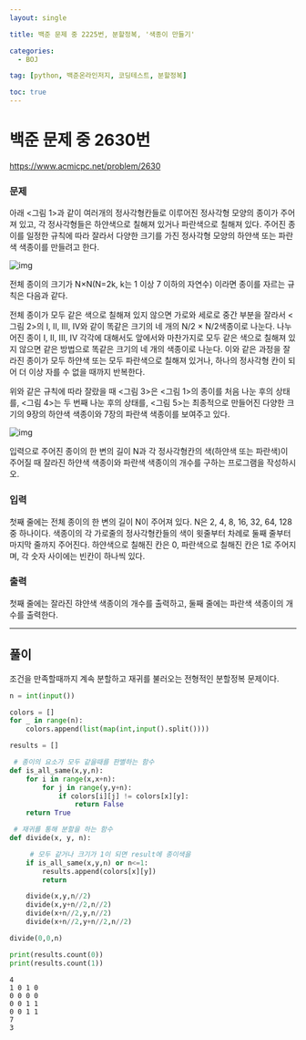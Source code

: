 ```yaml
---
layout: single

title: 백준 문제 중 2225번, 분할정복, '색종이 만들기'

categories:
  - BOJ

tag: [python, 백준온라인저지, 코딩테스트, 분할정복]

toc: true
---
```

# 백준 문제 중 2630번
https://www.acmicpc.net/problem/2630

### 문제

아래 <그림 1>과 같이 여러개의 정사각형칸들로 이루어진 정사각형 모양의 종이가 주어져 있고, 각 정사각형들은 하얀색으로 칠해져 있거나 파란색으로 칠해져 있다. 주어진 종이를 일정한 규칙에 따라 잘라서 다양한 크기를 가진 정사각형 모양의 하얀색 또는 파란색 색종이를 만들려고 한다.

![img](https://onlinejudgeimages.s3-ap-northeast-1.amazonaws.com/upload/images/bwxBxc7ghGOedQfiT3p94KYj1y9aLR.png)

전체 종이의 크기가 N×N(N=2k, k는 1 이상 7 이하의 자연수) 이라면 종이를 자르는 규칙은 다음과 같다.

전체 종이가 모두 같은 색으로 칠해져 있지 않으면 가로와 세로로 중간 부분을 잘라서 <그림 2>의 I, II, III, IV와 같이 똑같은 크기의 네 개의 N/2 × N/2색종이로 나눈다. 나누어진 종이 I, II, III, IV 각각에 대해서도 앞에서와 마찬가지로 모두 같은 색으로 칠해져 있지 않으면 같은 방법으로 똑같은 크기의 네 개의 색종이로 나눈다. 이와 같은 과정을 잘라진 종이가 모두 하얀색 또는 모두 파란색으로 칠해져 있거나, 하나의 정사각형 칸이 되어 더 이상 자를 수 없을 때까지 반복한다.

위와 같은 규칙에 따라 잘랐을 때 <그림 3>은 <그림 1>의 종이를 처음 나눈 후의 상태를, <그림 4>는 두 번째 나눈 후의 상태를, <그림 5>는 최종적으로 만들어진 다양한 크기의 9장의 하얀색 색종이와 7장의 파란색 색종이를 보여주고 있다.

![img](https://onlinejudgeimages.s3-ap-northeast-1.amazonaws.com/upload/images/VHJpKWQDv.png)

입력으로 주어진 종이의 한 변의 길이 N과 각 정사각형칸의 색(하얀색 또는 파란색)이 주어질 때 잘라진 하얀색 색종이와 파란색 색종이의 개수를 구하는 프로그램을 작성하시오.

### 입력

첫째 줄에는 전체 종이의 한 변의 길이 N이 주어져 있다. N은 2, 4, 8, 16, 32, 64, 128 중 하나이다. 색종이의 각 가로줄의 정사각형칸들의 색이 윗줄부터 차례로 둘째 줄부터 마지막 줄까지 주어진다. 하얀색으로 칠해진 칸은 0, 파란색으로 칠해진 칸은 1로 주어지며, 각 숫자 사이에는 빈칸이 하나씩 있다.

### 출력

첫째 줄에는 잘라진 햐얀색 색종이의 개수를 출력하고, 둘째 줄에는 파란색 색종이의 개수를 출력한다.

---

## 풀이

조건을 만족할때까지 계속 분할하고 재귀를 불러오는 전형적인 분할정복 문제이다.


```python
n = int(input())

colors = []
for _ in range(n):
    colors.append(list(map(int,input().split())))

results = []

 # 종이의 요소가 모두 같을때를 판별하는 함수
def is_all_same(x,y,n):
    for i in range(x,x+n):
        for j in range(y,y+n):
            if colors[i][j] != colors[x][y]:
                return False
    return True

 # 재귀를 통해 분할을 하는 함수
def divide(x, y, n):

     # 모두 같거나 크기가 1이 되면 result에 종이색을 
    if is_all_same(x,y,n) or n<=1:
        results.append(colors[x][y])
        return

    divide(x,y,n//2)
    divide(x,y+n//2,n//2)
    divide(x+n//2,y,n//2)
    divide(x+n//2,y+n//2,n//2)

divide(0,0,n)

print(results.count(0))
print(results.count(1))
```

    4
    1 0 1 0
    0 0 0 0
    0 0 1 1
    0 0 1 1
    7
    3

